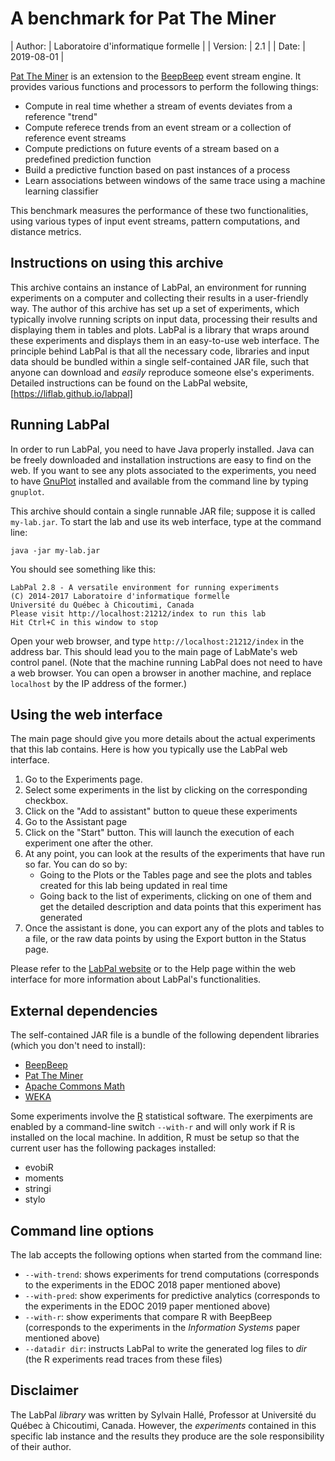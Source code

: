 A benchmark for Pat The Miner
=============================

| Author:      | Laboratoire d'informatique formelle |
| Version:     | 2.1                                 |
| Date:        | 2019-08-01                          |

[Pat The Miner](https://github.com/liflab/PatTheMiner) is an extension to the
[BeepBeep](https://liflab.github.io/beepbeep-3) event stream engine.
It provides various functions and processors to perform the following things:

- Compute in real time whether a stream of events deviates from a reference
  "trend"
- Compute referece trends from an event stream or a collection of reference
  event streams
- Compute predictions on future events of a stream based on a predefined
  prediction function
- Build a predictive function based on past instances of a process
- Learn associations between windows of the same trace using a machine
  learning classifier

This benchmark measures the performance of these two functionalities, using
various types of input event streams, pattern computations, and distance
metrics.

Instructions on using this archive
----------------------------------

This archive contains an instance of LabPal, an environment for running
experiments on a computer and collecting their results in a user-friendly way.
The author of this archive has set up a set of experiments, which typically
involve running scripts on input data, processing their results and displaying
them in tables and plots. LabPal is a library that wraps around these
experiments and displays them in an easy-to-use web interface. The principle
behind LabPal is that all the necessary code, libraries and input data should be
bundled within a single self-contained JAR file, such that anyone can download
and *easily* reproduce someone else's experiments. Detailed instructions can be
found on the LabPal website, [https://liflab.github.io/labpal]

Running LabPal
--------------

In order to run LabPal, you need to have Java properly installed. Java can be
freely downloaded and installation instructions are easy to find on the web.
If you want to see any plots associated to the experiments, you need to have
[GnuPlot](http://gnuplot.info) installed and available from the command line
by typing `gnuplot`.

This archive should contain a single runnable JAR file; suppose it is called
`my-lab.jar`. To start the lab and use its web interface, type at the command
line:

    java -jar my-lab.jar

You should see something like this:

    LabPal 2.8 - A versatile environment for running experiments
    (C) 2014-2017 Laboratoire d'informatique formelle
    Université du Québec à Chicoutimi, Canada
    Please visit http://localhost:21212/index to run this lab
    Hit Ctrl+C in this window to stop

Open your web browser, and type `http://localhost:21212/index` in the address
bar. This should lead you to the main page of LabMate's web control panel.
(Note that the machine running LabPal does not need to have a web browser.
You can open a browser in another machine, and replace `localhost` by the IP
address of the former.)

Using the web interface
-----------------------

The main page should give you more details about the actual experiments that
this lab contains. Here is how you typically use the LabPal web interface.

1. Go to the Experiments page.
2. Select some experiments in the list by clicking on the corresponding
   checkbox.
3. Click on the "Add to assistant" button to queue these experiments
4. Go to the Assistant page
5. Click on the "Start" button. This will launch the execution of each
   experiment one after the other.
6. At any point, you can look at the results of the experiments that have run so
   far. You can do so by:
   - Going to the Plots or the Tables page and see the plots and tables created
     for this lab being updated in real time
   - Going back to the list of experiments, clicking on one of them and get the
     detailed description and data points that this experiment has generated
7. Once the assistant is done, you can export any of the plots and tables to a
   file, or the raw data points by using the Export button in the Status page.

Please refer to the [LabPal website](https://liflab.github.io/labpal)
or to the Help page within the web interface for more information about
LabPal's functionalities.

External dependencies
---------------------

The self-contained JAR file is a bundle of the following dependent libraries
(which you don't need to install):

- [BeepBeep](https://liflab.github.io/beepbeep-3)
- [Pat The Miner](https://github.com/liflab/PatTheMiner)
- [Apache Commons Math](http://commons.apache.org/proper/commons-math)
- [WEKA](https://www.cs.waikato.ac.nz/ml/weka/index.html)

Some experiments involve the [R](https://www.r-project.org/)
statistical software. The exerpiments are enabled by a command-line switch
`--with-r` and will only work if R is installed on the local
machine. In addition, R must be setup so that the current user has the
following packages installed:

- evobiR
- moments
- stringi
- stylo

Command line options
--------------------

The lab accepts the following options when started from the command line:

- `--with-trend`: shows experiments for trend computations (corresponds
to the experiments in the EDOC 2018 paper mentioned above)
- `--with-pred`: show experiments for predictive analytics (corresponds
to the experiments in the EDOC 2019 paper mentioned above)
- `--with-r`: show experiments that compare R with BeepBeep (corresponds
to the experiments in the <i>Information Systems</i> paper mentioned above)
- `--datadir dir`: instructs LabPal to write the generated log files
to <i>dir</i> (the R experiments read traces from these files)

Disclaimer
----------

The LabPal *library* was written by Sylvain Hallé, Professor at Université du
Québec à Chicoutimi, Canada. However, the *experiments* contained in this
specific lab instance and the results they produce are the sole responsibility
of their author.

<!-- :maxLineLen=80: -->